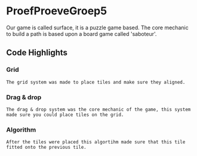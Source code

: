 # ProefProeveGroep5

Our game is called surface, it is a puzzle game based. The core mechanic to build a path is based upon a board game called 'saboteur'. 

## Code Highlights

### Grid
```
The grid system was made to place tiles and make sure they aligned.
```

### Drag & drop
```
The drag & drop system was the core mechanic of the game, this system made sure you could place tiles on the grid.
```

### Algorithm
```
After the tiles were placed this algortihm made sure that this tile fitted onto the previous tile. 
```

